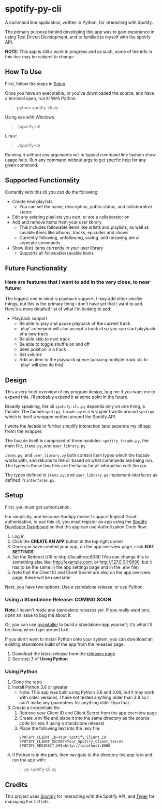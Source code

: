# spotify-py-cli

A command line application, written in Python, for interacting with Spotify. 

The primary purpose behind developing this app was to gain experience in using Test Driven Development, and to familiarize myself with the spotify API.

**NOTE:** This app is still a work in progress and as such, some of the info in this doc may be subject to change.

## How To Use
First, follow the steps in [Setup](#setup).

Once you have an executable, or you've downloaded the source, and have a terminal open, run it!
With Python:
> python spotify-cli.py 

Using exe with Windows:
> .\spotify-cli 

Linux:
> ./spotify-cli 

Running it without any arguments will in typical command line fashion show usage help. Run any command without args to get specfic help for any given command.

## Supported Functionality
Currently with this cli you can do the following:
* Create new playlists
    * You can set the name, description, public status, and collaborative status
* Edit any existing playlists you own, or are a collaborator on 
* Add and remove items from your user library
    * This includes followable items like artists and playlists, as well as savable items like albums, tracks, episodes and shows
    * Currently following, unfollowing, saving, and unsaving are all seperate commands
* Show (list) items currently in your user library 
    * Supports all followable/savable items

## Future Functionality 
### Here are features that I want to add in the very close, to near future:
The biggest one in mind is playback support. I may add other smaller things, but this is the primary thing I don't have yet that I want to add. Here's a more detailed list of what I'm looking to add:
* Playback support
    * Be able to play and pause playback of the current track
    * 'play' command will also accept a track id so you can start playback of a new track
    * Be able skip to next track
    * Be able to toggle shuffle on and off
    * Seek position in a track 
    * Set volume
    * Add an item to the playback queue (passing multiple track ids to 'play' will also do this)

## Design

This a very brief overview of my program design, bug me if you want me to expand this. I'll probably expand it at some point in the future.

Broadly speaking, the cli `spotify-cli.py` depends only on one thing, a facade. The facade `spotipy_facade.py` is a wrapper I wrote around `spotipy` which is itself a wrapper written around the Spotify API. 

I wrote the facade to further simplify interaction (and seperate my cli app from) the wrapper. 

The facade itself is comprised of three modules: `spotify_facade.py`, the main file, `items.py`, and `user_library.py`. 

`items.py`, and `user_library.py` both contain item types which the facade works with, and returns to the cli based on what commands are being run. The types in those two files are the basis for all interaction with the api.

The types defined in `items.py`, and `user_library.py` implement interfaces as defined in `interfaces.py`. 


## Setup 

First, you must get authorization.

For simplicity, and because Spotipy doesn't support Implicit Grant authorization, to use this cli, you must register an app using the [Spotify Developer Dashboard](https://developer.spotify.com/dashboard/applications) so that the app can use Authorization Code flow:
1. Log in 
2. Click the **CREATE AN APP** button in the top right corner 
3. Once you have created your app, on the app overview page, click **EDIT SETTINGS**
4. Set the Redirect URI to http://localhost:8080 (You can change this to something else like: http://example.com, or http://127.0.0.1:9090, but it has to be the same in the app settings page and in the .env file)
5. Note that the Client ID and Client Secret are also on the app overview page; these will be used later

Next, you have two options: Use a standalone release, or use Python.
### Using a Standalone Release: COMING SOON
**Note**: I haven't made any standalone releases yet. If you really want one, open an issue to bug me about it.

Or, you can use [pyinstaller](https://www.pyinstaller.org/) to build a standalone app yourself; it's what I'll be doing when I get around to it.

If you don't want to install Python onto your system, you can download an existing standalone build of the app from the releases page.
1. Download the latest release from the [releases page](TODO_Insert_LINK)
2. See step 3 of **Using Python**
### Using Python
1. Clone the repo 
2. Install Python 3.8 or greater 
    * Note: This app was built using Python 3.8 and 3.96, but it may work with older versions; I have not tested anything older than 3.8 so I can't make any guarentees for anything older than that.
3. Create a credentials file 
    1. Retrieve your Client ID and Client Secret from the app overview page
    2. Create .env file and place it into the same directory as the source code (or exe if using a standalone release)
    3. Place the following text into the .env file:
        ```
        SPOTIPY_CLIENT_ID=Your_Spotify_Client_ID
        SPOTIPY_CLIENT_SECRET=Your_Spotify_Client_Secret
        SPOTIPY_REDIRECT_URI=http://localhost:8080
        ``` 
4. If Python is in the path, then navigate to the directory the app is in and run the app with:
    > py spotify-cli.py 

## Credits
This project uses [Spotipy](https://spotipy.readthedocs.io/en/2.19.0/) for interacting with the Spotify API, 
and [Typer](https://typer.tiangolo.com/) for managing the CLI bits.